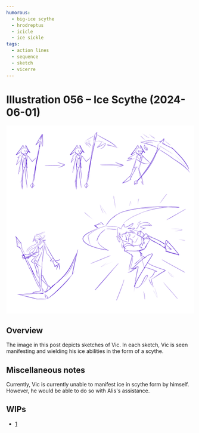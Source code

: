 ```yaml
---
humorous:
  - big-ice scythe
  - hrodreptus
  - icicle
  - ice sickle
tags:
  - action lines
  - sequence
  - sketch
  - vicerre
---
```


# Illustration 056 – Ice Scythe (2024-06-01)

<img src="assets/2024-06-01_image-165.png">

## Overview

The image in this post depicts sketches of Vic. In each sketch, Vic is seen manifesting and wielding his ice abilities in the form of a scythe.

## Miscellaneous notes

Currently, Vic is currently unable to manifest ice in scythe form by himself. However, he would be able to do so with Alis's assistance.

## WIPs

- [1](https://media.discordapp.net/attachments/1208868988851847168/1246654649436606494/image.png)
